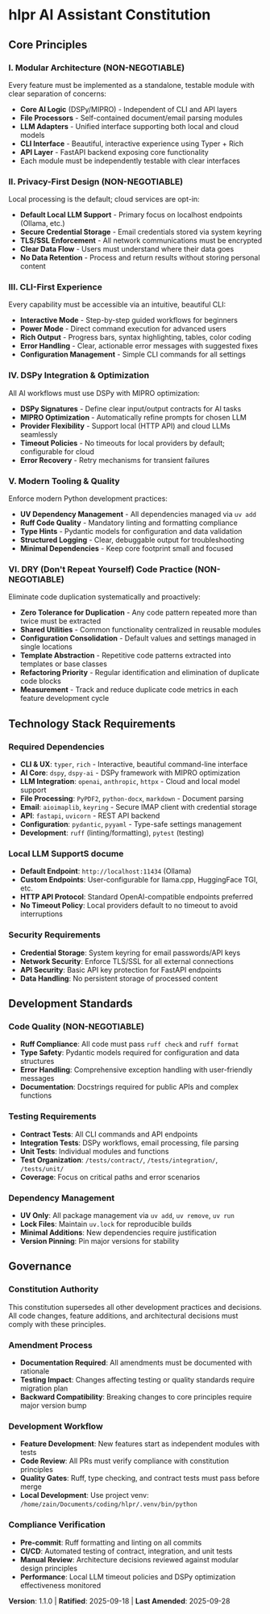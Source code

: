 <!--
Sync Impact Report - Constitution Amendment v1.0.0 → v1.1.0
=============================================================
Version Change: v1.0.0 → v1.1.0 (MINOR - New principle added)
Date: 2025-09-28

ADDED SECTIONS:
- Principle VI: DRY (Don't Repeat Yourself) Code Practice - NEW principle enforcing code deduplication

TEMPLATES STATUS:
- ✅ .specify/templates/plan-template.md - Already aligned (references constitution checks)
- ✅ .specify/templates/spec-template.md - Already aligned (no code specifics)  
- ✅ .specify/templates/tasks-template.md - Already aligned (includes T022 Remove duplication task)

FOLLOW-UP TODOs: None - all templates already support the DRY principle
-->

# hlpr AI Assistant Constitution

## Core Principles

### I. Modular Architecture (NON-NEGOTIABLE)
Every feature must be implemented as a standalone, testable module with clear separation of concerns:
- **Core AI Logic** (DSPy/MIPRO) - Independent of CLI and API layers
- **File Processors** - Self-contained document/email parsing modules  
- **LLM Adapters** - Unified interface supporting both local and cloud models
- **CLI Interface** - Beautiful, interactive experience using Typer + Rich
- **API Layer** - FastAPI backend exposing core functionality
- Each module must be independently testable with clear interfaces

### II. Privacy-First Design (NON-NEGOTIABLE)
Local processing is the default; cloud services are opt-in:
- **Default Local LLM Support** - Primary focus on localhost endpoints (Ollama, etc.)
- **Secure Credential Storage** - Email credentials stored via system keyring
- **TLS/SSL Enforcement** - All network communications must be encrypted
- **Clear Data Flow** - Users must understand where their data goes
- **No Data Retention** - Process and return results without storing personal content

### III. CLI-First Experience
Every capability must be accessible via an intuitive, beautiful CLI:
- **Interactive Mode** - Step-by-step guided workflows for beginners
- **Power Mode** - Direct command execution for advanced users  
- **Rich Output** - Progress bars, syntax highlighting, tables, color coding
- **Error Handling** - Clear, actionable error messages with suggested fixes
- **Configuration Management** - Simple CLI commands for all settings

### IV. DSPy Integration & Optimization
All AI workflows must use DSPy with MIPRO optimization:
- **DSPy Signatures** - Define clear input/output contracts for AI tasks
- **MIPRO Optimization** - Automatically refine prompts for chosen LLM
- **Provider Flexibility** - Support local (HTTP API) and cloud LLMs seamlessly
- **Timeout Policies** - No timeouts for local providers by default; configurable for cloud
- **Error Recovery** - Retry mechanisms for transient failures

### V. Modern Tooling & Quality
Enforce modern Python development practices:
- **UV Dependency Management** - All dependencies managed via `uv add`
- **Ruff Code Quality** - Mandatory linting and formatting compliance
- **Type Hints** - Pydantic models for configuration and data validation
- **Structured Logging** - Clear, debuggable output for troubleshooting
- **Minimal Dependencies** - Keep core footprint small and focused

### VI. DRY (Don't Repeat Yourself) Code Practice (NON-NEGOTIABLE)
Eliminate code duplication systematically and proactively:
- **Zero Tolerance for Duplication** - Any code pattern repeated more than twice must be extracted
- **Shared Utilities** - Common functionality centralized in reusable modules
- **Configuration Consolidation** - Default values and settings managed in single locations
- **Template Abstraction** - Repetitive code patterns extracted into templates or base classes
- **Refactoring Priority** - Regular identification and elimination of duplicate code blocks
- **Measurement** - Track and reduce duplicate code metrics in each feature development cycle

## Technology Stack Requirements

### Required Dependencies
- **CLI & UX**: `typer`, `rich` - Interactive, beautiful command-line interface
- **AI Core**: `dspy`, `dspy-ai` - DSPy framework with MIPRO optimization  
- **LLM Integration**: `openai`, `anthropic`, `httpx` - Cloud and local model support
- **File Processing**: `PyPDF2`, `python-docx`, `markdown` - Document parsing
- **Email**: `aioimaplib`, `keyring` - Secure IMAP client with credential storage
- **API**: `fastapi`, `uvicorn` - REST API backend
- **Configuration**: `pydantic`, `pyyaml` - Type-safe settings management
- **Development**: `ruff` (linting/formatting), `pytest` (testing)

### Local LLM SupportS docume
- **Default Endpoint**: `http://localhost:11434` (Ollama)
- **Custom Endpoints**: User-configurable for llama.cpp, HuggingFace TGI, etc.
- **HTTP API Protocol**: Standard OpenAI-compatible endpoints preferred
- **No Timeout Policy**: Local providers default to no timeout to avoid interruptions

### Security Requirements
- **Credential Storage**: System keyring for email passwords/API keys
- **Network Security**: Enforce TLS/SSL for all external connections
- **API Security**: Basic API key protection for FastAPI endpoints
- **Data Handling**: No persistent storage of processed content

## Development Standards

### Code Quality (NON-NEGOTIABLE)
- **Ruff Compliance**: All code must pass `ruff check` and `ruff format`
- **Type Safety**: Pydantic models required for configuration and data structures
- **Error Handling**: Comprehensive exception handling with user-friendly messages
- **Documentation**: Docstrings required for public APIs and complex functions

### Testing Requirements  
- **Contract Tests**: All CLI commands and API endpoints
- **Integration Tests**: DSPy workflows, email processing, file parsing
- **Unit Tests**: Individual modules and functions
- **Test Organization**: `/tests/contract/`, `/tests/integration/`, `/tests/unit/`
- **Coverage**: Focus on critical paths and error scenarios

### Dependency Management
- **UV Only**: All package management via `uv add`, `uv remove`, `uv run`
- **Lock Files**: Maintain `uv.lock` for reproducible builds
- **Minimal Additions**: New dependencies require justification
- **Version Pinning**: Pin major versions for stability

## Governance

### Constitution Authority
This constitution supersedes all other development practices and decisions. All code changes, feature additions, and architectural decisions must comply with these principles.

### Amendment Process
- **Documentation Required**: All amendments must be documented with rationale
- **Testing Impact**: Changes affecting testing or quality standards require migration plan
- **Backward Compatibility**: Breaking changes to core principles require major version bump

### Development Workflow
- **Feature Development**: New features start as independent modules with tests
- **Code Review**: All PRs must verify compliance with constitution principles  
- **Quality Gates**: Ruff, type checking, and contract tests must pass before merge
- **Local Development**: Use project venv: `/home/zain/Documents/coding/hlpr/.venv/bin/python`

### Compliance Verification
- **Pre-commit**: Ruff formatting and linting on all commits
- **CI/CD**: Automated testing of contract, integration, and unit tests
- **Manual Review**: Architecture decisions reviewed against modular design principles
- **Performance**: Local LLM timeout policies and DSPy optimization effectiveness monitored

**Version**: 1.1.0 | **Ratified**: 2025-09-18 | **Last Amended**: 2025-09-28
